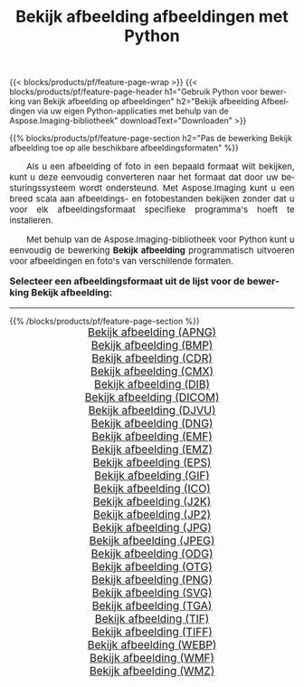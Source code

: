 ﻿---
title: Bekijk afbeelding afbeeldingen met Python 
weight: 3920
url: /nl/python-net/viewer/ 
lang: nl
langdirlevel: 2
locales: zh-hans,ja,it,ru,de,es,fr,nl,id,lt,pl,pt,vi,tr,ko,zh-hant,ar,hi,th,sv,cs,uk,he
description: Aspose.Imaging-bibliotheek toepassen op Bekijk afbeelding afbeeldingen en foto's met behulp van uw eigen Python-applicaties en server-API's.
---

{{< blocks/products/pf/feature-page-wrap >}}
{{< blocks/products/pf/feature-page-header h1="Gebruik Python voor bewerking van Bekijk afbeelding op afbeeldingen" h2="Bekijk afbeelding Afbeeldingen via uw eigen Python-applicaties met behulp van de Aspose.Imaging-bibliotheek" downloadText="Downloaden" >}}


{{% blocks/products/pf/feature-page-section  h2="Pas de bewerking Bekijk afbeelding toe op alle beschikbare afbeeldingsformaten" %}}
<p align="justify" style="text-indent:2em;font-size:15px;">
Als u een afbeelding of foto in een bepaald formaat wilt bekijken, kunt u deze eenvoudig converteren naar het formaat dat door uw besturingssysteem wordt ondersteund. Met Aspose.Imaging kunt u een breed scala aan afbeeldings- en fotobestanden bekijken zonder dat u voor elk afbeeldingsformaat specifieke programma's hoeft te installeren.
</p>
<p align="justify" style="text-indent:2em;font-size:15px;">
Met behulp van de Aspose.Imaging-bibliotheek voor Python kunt u eenvoudig de bewerking <b>Bekijk afbeelding</b> programmatisch uitvoeren voor afbeeldingen en foto's van verschillende formaten.
</p>
<h3 style="margin-top:16px;">
Selecteer een afbeeldingsformaat uit de lijst voor de bewerking Bekijk afbeelding:
</h3>
<hr/>
{{% /blocks/products/pf/feature-page-section %}}
<div class="container-fluid productfamilypage bg-gray">
    <div class="convertypes bg-gray agp-content section">
        <div class="container">
		<div class="row other-converters" style="gap: 10px;font-size: 19px;text-align:center;">
		    <div class='col-md-3 other-converter remove-lp remove-rp'><a href="/imaging/nl/python-net/viewer/apng/" style="padding:15px;">Bekijk afbeelding (APNG)</a></div><div class='col-md-3 other-converter remove-lp remove-rp'><a href="/imaging/nl/python-net/viewer/bmp/" style="padding:15px;">Bekijk afbeelding (BMP)</a></div><div class='col-md-3 other-converter remove-lp remove-rp'><a href="/imaging/nl/python-net/viewer/cdr/" style="padding:15px;">Bekijk afbeelding (CDR)</a></div><div class='col-md-3 other-converter remove-lp remove-rp'><a href="/imaging/nl/python-net/viewer/cmx/" style="padding:15px;">Bekijk afbeelding (CMX)</a></div><div class='col-md-3 other-converter remove-lp remove-rp'><a href="/imaging/nl/python-net/viewer/dib/" style="padding:15px;">Bekijk afbeelding (DIB)</a></div><div class='col-md-3 other-converter remove-lp remove-rp'><a href="/imaging/nl/python-net/viewer/dicom/" style="padding:15px;">Bekijk afbeelding (DICOM)</a></div><div class='col-md-3 other-converter remove-lp remove-rp'><a href="/imaging/nl/python-net/viewer/djvu/" style="padding:15px;">Bekijk afbeelding (DJVU)</a></div><div class='col-md-3 other-converter remove-lp remove-rp'><a href="/imaging/nl/python-net/viewer/dng/" style="padding:15px;">Bekijk afbeelding (DNG)</a></div><div class='col-md-3 other-converter remove-lp remove-rp'><a href="/imaging/nl/python-net/viewer/emf/" style="padding:15px;">Bekijk afbeelding (EMF)</a></div><div class='col-md-3 other-converter remove-lp remove-rp'><a href="/imaging/nl/python-net/viewer/emz/" style="padding:15px;">Bekijk afbeelding (EMZ)</a></div><div class='col-md-3 other-converter remove-lp remove-rp'><a href="/imaging/nl/python-net/viewer/eps/" style="padding:15px;">Bekijk afbeelding (EPS)</a></div><div class='col-md-3 other-converter remove-lp remove-rp'><a href="/imaging/nl/python-net/viewer/gif/" style="padding:15px;">Bekijk afbeelding (GIF)</a></div><div class='col-md-3 other-converter remove-lp remove-rp'><a href="/imaging/nl/python-net/viewer/ico/" style="padding:15px;">Bekijk afbeelding (ICO)</a></div><div class='col-md-3 other-converter remove-lp remove-rp'><a href="/imaging/nl/python-net/viewer/j2k/" style="padding:15px;">Bekijk afbeelding (J2K)</a></div><div class='col-md-3 other-converter remove-lp remove-rp'><a href="/imaging/nl/python-net/viewer/jp2/" style="padding:15px;">Bekijk afbeelding (JP2)</a></div><div class='col-md-3 other-converter remove-lp remove-rp'><a href="/imaging/nl/python-net/viewer/jpg/" style="padding:15px;">Bekijk afbeelding (JPG)</a></div><div class='col-md-3 other-converter remove-lp remove-rp'><a href="/imaging/nl/python-net/viewer/jpeg/" style="padding:15px;">Bekijk afbeelding (JPEG)</a></div><div class='col-md-3 other-converter remove-lp remove-rp'><a href="/imaging/nl/python-net/viewer/odg/" style="padding:15px;">Bekijk afbeelding (ODG)</a></div><div class='col-md-3 other-converter remove-lp remove-rp'><a href="/imaging/nl/python-net/viewer/otg/" style="padding:15px;">Bekijk afbeelding (OTG)</a></div><div class='col-md-3 other-converter remove-lp remove-rp'><a href="/imaging/nl/python-net/viewer/png/" style="padding:15px;">Bekijk afbeelding (PNG)</a></div><div class='col-md-3 other-converter remove-lp remove-rp'><a href="/imaging/nl/python-net/viewer/svg/" style="padding:15px;">Bekijk afbeelding (SVG)</a></div><div class='col-md-3 other-converter remove-lp remove-rp'><a href="/imaging/nl/python-net/viewer/tga/" style="padding:15px;">Bekijk afbeelding (TGA)</a></div><div class='col-md-3 other-converter remove-lp remove-rp'><a href="/imaging/nl/python-net/viewer/tif/" style="padding:15px;">Bekijk afbeelding (TIF)</a></div><div class='col-md-3 other-converter remove-lp remove-rp'><a href="/imaging/nl/python-net/viewer/tiff/" style="padding:15px;">Bekijk afbeelding (TIFF)</a></div><div class='col-md-3 other-converter remove-lp remove-rp'><a href="/imaging/nl/python-net/viewer/webp/" style="padding:15px;">Bekijk afbeelding (WEBP)</a></div><div class='col-md-3 other-converter remove-lp remove-rp'><a href="/imaging/nl/python-net/viewer/wmf/" style="padding:15px;">Bekijk afbeelding (WMF)</a></div><div class='col-md-3 other-converter remove-lp remove-rp'><a href="/imaging/nl/python-net/viewer/wmz/" style="padding:15px;">Bekijk afbeelding (WMZ)</a></div>
                </div>
        </div>
    </div>
</div>
<br/>
